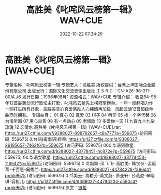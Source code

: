 ﻿---
title: 高胜美《叱咤风云榜第一辑》WAV+CUE
date: 2022-10-22 07:24:29
categories: WAV车载音乐、镜像
tags: 华语中文
---
# 高胜美《叱咤风云榜第一辑》[WAV+CUE]

专辑名称：叱咤风云榜第一辑
专辑艺人：高胜美
版权提供：台湾上华国际企业股份有限公司
出版发行：国际文化交流音像出版社
ＩＳＲＣ：CN-A26-96-311-00/A.J6
发行日期：1996年08月1
资源格式：WAV+CUE
专辑介绍：
收录94-95年12首最轰动流行歌坛主打歌，叱咤风云抢先上榜冠军榜单。一年一度翻唱力作
一网打进所有好歌，高胜美真心真爱感动人心纯情再加级，风起云涌12首超级单曲同时拥有。
专辑曲目：
01 真心
02 真爱
03 棋子
04 唇印
05 找一个字代替
06 为情所困
07 用心良苦
08 有一点动心
09 老情歌
10 多爱你一天
11 九百九十九朵玫瑰
12 忘情水
高胜美《叱咤风云榜第一辑》[WAV+CUE].rar: https://url27.ctfile.com/f/9388027-698792657-c6a777?p=559675
(访问密码: 559675)
0.台語(闽南语)經典: https://url27.ctfile.com/d/9388027-29195657-7462f6?p=559675
(访问密码: 559675)
000.华语男歌星: https://url27.ctfile.com/d/9388027-43778451-4c872e?p=559675
(访问密码: 559675)
00.华语女歌星: https://url27.ctfile.com/d/9388027-43778454-119642?p=559675
(访问密码: 559675)
0 龙飘飘-凤飞飞- 高胜美- 韩宝仪- 孟庭苇-千百惠-奚秀兰: https://url27.ctfile.com/d/9388027-44784228-f396d4?p=559675
(访问密码: 559675)
0 邝美云- 梅艳芳-莫文蔚- 萧亚轩- 孙燕姿-辛晓琪-容祖儿: https://url27.ctfile.com/d/9388027-44784234-c580cd?p=559675
(访问密码: 559675)
原文：[链接](https://blog.sina.com.cn/s/blog_1647c7e7601030zyu.html)